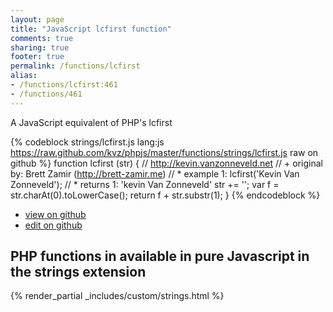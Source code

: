 ```yaml
---
layout: page
title: "JavaScript lcfirst function"
comments: true
sharing: true
footer: true
permalink: /functions/lcfirst
alias:
- /functions/lcfirst:461
- /functions/461
---
```

<!-- Generated by Rakefile:build -->
A JavaScript equivalent of PHP's lcfirst

{% codeblock strings/lcfirst.js lang:js https://raw.github.com/kvz/phpjs/master/functions/strings/lcfirst.js raw on github %}
function lcfirst (str) {
    // http://kevin.vanzonneveld.net
    // +   original by: Brett Zamir (http://brett-zamir.me)
    // *     example 1: lcfirst('Kevin Van Zonneveld');
    // *     returns 1: 'kevin Van Zonneveld'
    str += '';
    var f = str.charAt(0).toLowerCase();
    return f + str.substr(1);
}
{% endcodeblock %}

 - [view on github](https://github.com/kvz/phpjs/blob/master/functions/strings/lcfirst.js)
 - [edit on github](https://github.com/kvz/phpjs/edit/master/functions/strings/lcfirst.js)

## PHP functions in available in pure Javascript in the strings extension
{% render_partial _includes/custom/strings.html %}
